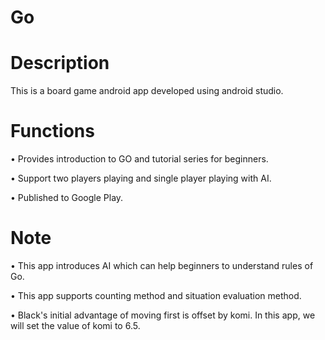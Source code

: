 # Go

# Description

This is a board game android app developed using android studio.

# Functions

• Provides introduction to GO and tutorial series for beginners.

• Support two players playing and single player playing with AI.

• Published to Google Play.

# Note

• This app introduces AI which can help beginners to understand rules of Go.

• This app supports counting method and situation evaluation method.

• Black's initial advantage of moving first is offset by komi. In this app, we will set the value of komi to 6.5.
